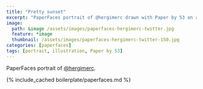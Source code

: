 ```yaml
---
title: "Pretty sunset"
excerpt: "PaperFaces portrait of @hergimerc drawn with Paper by 53 on an iPad."
image: 
  path: &image /assets/images/paperfaces-hergimerc-twitter.jpg 
  feature: *image
  thumbnail: /assets/images/paperfaces-hergimerc-twitter-150.jpg
categories: [paperfaces]
tags: [portrait, illustration, Paper by 53]
---
```


PaperFaces portrait of [@hergimerc](https://twitter.com/hergimerc).

{% include_cached boilerplate/paperfaces.md %}
